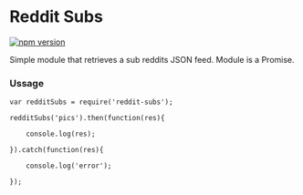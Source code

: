 # Reddit Subs

[![npm version](https://badge.fury.io/js/reddit-subs.svg)](https://badge.fury.io/js/reddit-subs)

Simple module that retrieves a sub reddits JSON feed. Module is a Promise.

### Ussage

    var redditSubs = require('reddit-subs');

    redditSubs('pics').then(function(res){
    
        console.log(res);
    
    }).catch(function(res){
    
        console.log('error');
    
    });